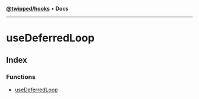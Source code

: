 [**@twipped/hooks**](../README.md) • **Docs**

***

# useDeferredLoop

## Index

### Functions

- [useDeferredLoop](functions/useDeferredLoop.md)
